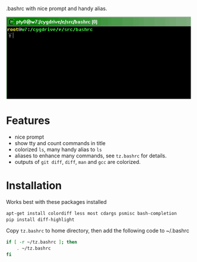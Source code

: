 .bashrc with nice prompt and handy alias.

![screenshot](screenshot.gif "screenshot")

# Features
* nice prompt
* show tty and count commands in title
* colorized `ls`, many handy alias to `ls`
* aliases to enhance many commands, see `tz.bashrc` for details.
* outputs of `git diff`, `diff`, `man` and `gcc` are colorized.

# Installation

Works best with these packages installed
```bash
apt-get install colordiff less most cdargs psmisc bash-completion
pip install diff-highlight
```

Copy `tz.bashrc` to home directory, then add the following code to ~/.bashrc
```bash
if [ -r ~/tz.bashrc ]; then
	. ~/tz.bashrc
fi
```
